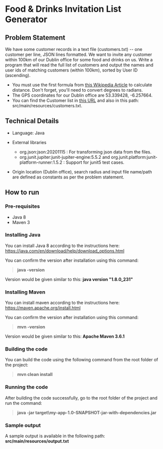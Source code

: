 # Food & Drinks Invitation List Generator

## Problem Statement
We have some customer records in a text file (customers.txt) -- one customer per line, JSON
lines formatted. We want to invite any customer within 100km of our Dublin office for some food
and drinks on us. Write a program that will read the full list of customers and output the names
and user ids of matching customers (within 100km), sorted by User ID (ascending).
- You must use the first formula from [this Wikipedia Article](https://en.wikipedia.org/wiki/Great-circle_distance) to calculate distance. Don't
forget, you'll need to convert degrees to radians.
- The GPS coordinates for our Dublin office are 53.339428, -6.257664.
- You can find the Customer list in [this URL](https://s3.amazonaws.com/intercom-take-home-test/customers.txt) and also in this path: src/main/resources/customers.txt.

## Technical Details
- Language: Java
- External libraries
  - org.json:json:20201115 : For transforming json data from the files.
  - org.junit.jupiter:junit-jupiter-engine:5.5.2 and org.junit.platform:junit-platform-runner:1.5.2 : Support for junit5 test cases.

- Origin location (Dublin office), search radius and input file name/path are defined as constants as per the problem statement.
 
## How to run
### Pre-requisites
- Java 8
- Maven 3

### Installing Java
You can install Java 8 according to the instructions here:
https://java.com/en/download/help/download_options.html

You can confirm the version after installation using this command:
> **java -version**

Version would be given similar to this:
**java version "1.8.0_231"**

### Installing Maven
You can install maven according to the instructions here:
https://maven.apache.org/install.html

You can confirm the version after installation using this command:
> **mvn -version**

Version would be given similar to this:
**Apache Maven 3.6.1**

### Building the code
You can build the code using the following command from the root folder of the project:
> **mvn clean install**

### Running the code
After building the code successfully, go to the root folder of the project and run the command:
> **java -jar target\my-app-1.0-SNAPSHOT-jar-with-dependencies.jar**

### Sample output
A sample output is available in the following path: **src/main/resources/output.txt**

